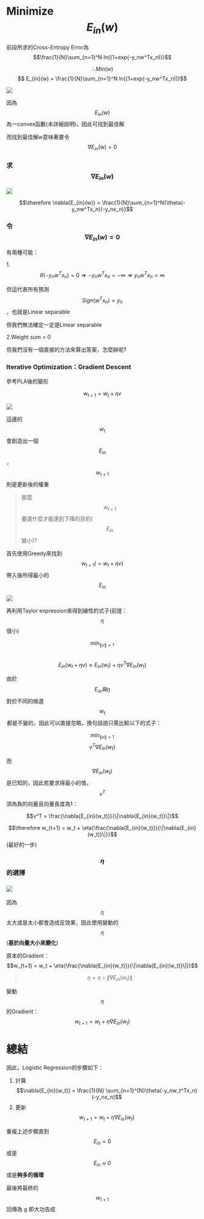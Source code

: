 # Minimize $$E_{in}(w)$$

前段所求的Cross-Entropy Error為$$\frac{1}{N}\sum_{n=1}^N ln({1+exp(-y_nw^Tx_n))}$$

$$\therefore Min(w)$$      $$  E_{in}(w) = \frac{1}{N}\sum_{n=1}^N ln({1+exp(-y_nw^Tx_n))}$$

![](/assets/jd28jd92jddt.png)

因為$$E_{in}(w)$$為一convex函數\(未詳細說明\)，因此可找到最佳解

而找到最佳解w意味著要令$$\nabla{E_{in}(w)} = 0$$

### 求$$\nabla{E_{in}(w)}$$

![](/assets/fj398fjwfj98e2jfh23f.png)

$$\therefore \nabla{E_{in}(w)} = \frac{1}{N}\sum_{n=1}^N{\theta(-y_nw^Tx_n)(-y_nx_n)}$$

### 令$$\nabla{E_{in}(w)} = 0$$

有兩種可能：

1.$$\theta(-y_nw^Tx_n) = 0 \Longrightarrow -y_nw^Tx_n = -\infty \Longrightarrow y_nw^Tx_n = \infty$$

但這代表所有預測$$Sign(w^Tx_n) = y_n$$，也就是Linear separable

但我們無法確定一定是Linear separable

2.Weight sum = 0

但我們沒有一個直接的方法來算出答案，怎麼辦呢?

### Iterative Optimization：Gradient Descent

參考PLA後的變形

$$w_{t+1} = w_t + \eta{v}$$

![](/assets/f434398rh39ght.png)

這邊的$$w_t$$會創造出一個$$E_{in}$$_，_$$w_{t+1}$$則是更新後的權重

> 那麼$$w_{t+1}$$要選什麼才能達到下降的目的\($$E_{in}$$變小\)?

首先使用Greedy來找到$$w_{t+1} ( = w_t+\eta{v} )$$ 帶入後所得最小的$$E_{in}$$

![](/assets/fejsfdosjf9843hf9438ht.png)

再利用Taylor expression來得到線性的式子\(前提：$$\eta$$ 很小\)

$$min_{\|v\|=1}$$     $$E_{in}(w_t+\eta{v}) \approx E_{in}(w_t) + \eta{v^T}\nabla{E_{in}}(w_t)$$

由於$$E_{in}與\eta$$ 對於不同的候選$$w_t$$ 都是不變的，因此可以直接忽略，換句話說只需比較以下的式子：

$$min_{\|v\|=1}$$     $$v^T\nabla{E_{in}(w_t)}$$

而$$\nabla{E_{in}(w_t)}$$是已知的，因此若要求得最小的值，$$v^T$$須為負的向量且向量長度為1：

$$v^T = \frac{\nabla{E_{in}(w_t)}}{\|\nabla{E_{in}(w_t)}\|}$$

$$\therefore w_{t+1} = w_t + \eta{\frac{\nabla{E_{in}(w_t)}}{\|\nabla{E_{in}(w_t)}\|}}$$\(最好的一步\)

### $$\eta$$的選擇

### ![](/assets/jfw98ejf98ewfew98hf9.png)

因為$$\eta$$ 太大或是太小都會造成反效果，因此使用變動的$$\eta$$\(**基於向量大小來變化**\)

原本的Gradient：$$w_{t+1} = w_t + \eta{\frac{\nabla{E_{in}(w_t)}}{\|\nabla{E_{in}(w_t)}\|}}$$

> $$\eta = {\eta} \div {\|\nabla{E_{in}(w_t)}\|}$$

變動$$\eta$$  的Gradient：$$w_{t+1} = w_t + \eta{\nabla{E_{in}(w_t)}}$$

# 總結

因此，Logistic Regression的步驟如下：

1. 計算$$\nabla{E_{in}(w_t)} = \frac{1}{N} \sum_{n=1}^{N}\theta(-y_nw_t^Tx_n)(-y_nx_n)$$
2. 更新$$w_{t+1} = w_t + \eta \nabla{E_{in}(w_t)}$$

重複上述步驟直到$$E_{in} = 0$$ 或是 $$E_{in} \approx 0$$ 或是**夠多的循環**

最後將最終的$$w_{t+1}$$回傳為 g 即大功告成

